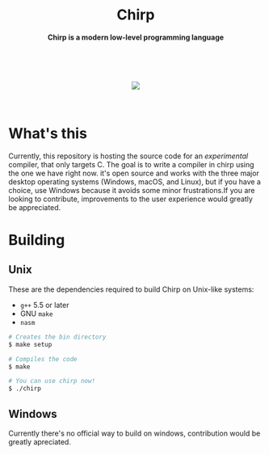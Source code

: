 <h1 align = 'center'>Chirp</h1>

<div align = 'center'>
  <strong>Chirp is a modern low-level programming language</strong>
</div>

<br><br><br>

<p align = 'center'>
  <img src = 'https://camo.githubusercontent.com/641f171b8217bb22d5951086a25c7c7a037a106c/68747470733a2f2f63646e2e646973636f72646170702e636f6d2f6174746163686d656e74732f3530363135323839363631383935343831322f3538323035313338303737373435313534312f4368697270536d616c6c49636f6e2e706e67'>
</p>

<br>

# What's this

Currently, this repository is hosting the source code for an *experimental* compiler, that only targets C. The goal is to write a compiler in chirp using the one we have right now. it's open source and works with the three major desktop operating systems (Windows, macOS, and Linux), but if you have a choice, use Windows because it avoids some minor frustrations.If you are looking to contribute, improvements to the user experience would greatly be appreciated.

# Building

## Unix

These are the dependencies required to build Chirp on Unix-like systems:
* `g++` 5.5 or later
* GNU `make`
* `nasm`

```sh
# Creates the bin directory
$ make setup

# Compiles the code
$ make

# You can use chirp now!
$ ./chirp 
```

## Windows

Currently there's no official way to build on windows, contribution would be greatly apreciated.
